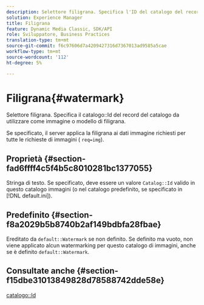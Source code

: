 ```yaml
---
description: Selettore filigrana. Specifica l'ID del catalogo del record del catalogo da utilizzare come immagine o modello di filigrana.
solution: Experience Manager
title: Filigrana
feature: Dynamic Media Classic, SDK/API
role: Sviluppatore, Business Practices
translation-type: tm+mt
source-git-commit: f6c97606d7a4209427316d7367013ad9585a5cae
workflow-type: tm+mt
source-wordcount: '112'
ht-degree: 5%

---
```



# Filigrana{#watermark}

Selettore filigrana. Specifica il catalogo::Id del record del catalogo da utilizzare come immagine o modello di filigrana.

Se specificato, il server applica la filigrana ai dati immagine richiesti per tutte le richieste di immagini ( `req=img`).

## Proprietà {#section-fad6ffff4c5f4b5c8010281bc1377055}

Stringa di testo. Se specificato, deve essere un valore `Catalog::Id` valido in questo catalogo immagini (o nel catalogo predefinito, se specificato in [!DNL default.ini]).

## Predefinito {#section-f8a2029b5b8740b2af149bdbfa28fbae}

Ereditato da `default::Watermark` se non definito. Se definito ma vuoto, non viene applicato alcun watermarking per questo catalogo di immagini, anche se è definito `default::Watermark`.

## Consultate anche {#section-f15dbe31013849828d78588742dde58e}

[catalogo::Id](/help/aem-is-ir-api/is-api/image-catalog/image-serving-api-ref/c-image-catalog-reference/c-image-svg-data-reference/c-image-data-reference/r-id-cat.md)
